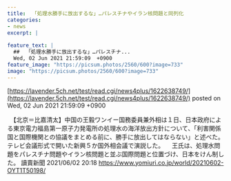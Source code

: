 ```yaml
---
title:  「処理水勝手に放出するな」…パレスチナやイラン核問題と同列化   
categories:
- news
excerpt: |
  
feature_text: |
  ##  「処理水勝手に放出するな」…パレスチナ...
  Wed, 02 Jun 2021 21:59:09  +0900
feature_image: "https://picsum.photos/2560/600?image=733"
image: "https://picsum.photos/2560/600?image=733"
---
```


[https://lavender.5ch.net/test/read.cgi/news4plus/1622638749/](https://lavender.5ch.net/test/read.cgi/news4plus/1622638749/)
posted on Wed, 02 Jun 2021 21:59:09  +0900

<!--more-->

　【北京＝比嘉清太】中国の王毅ワンイー国務委員兼外相は１日、日本政府による東京電力福島第一原子力発電所の処理水の海洋放出方針について、「利害関係国と国際機関との協議をまとめる前に、勝手に放出してはならない」と述べた。テレビ会議形式で開いた新興５か国外相会議で演説した。 　王氏は、処理水問題をパレスチナ問題やイラン核問題と並ぶ国際問題と位置づけ、日本をけん制した。 讀賣新聞 2021/06/02 20:18 https://www.yomiuri.co.jp/world/20210602-OYT1T50198/
